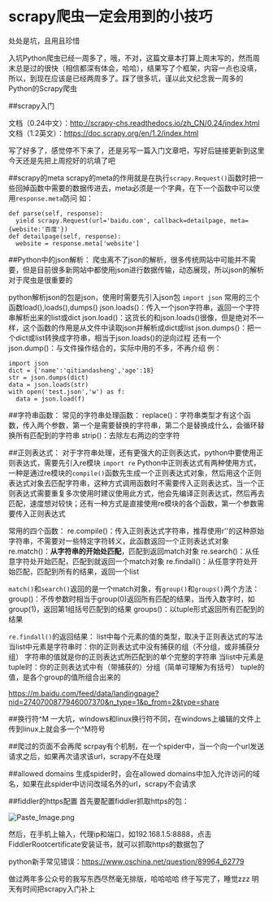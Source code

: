 # scrapy爬虫一定会用到的小技巧

处处是坑，且用且珍惜

入坑Python爬虫已经一周多了，哦，不对，这篇文章本打算上周末写的，然而周末总是过的很快（相信都深有体会，哈哈），结果写了个框架，内容一点也没填，所以，到现在应该是已经两周多了。踩了很多坑，谨以此文纪念我一周多的Python的Scrapy爬虫

##scrapy入门

文档（0.24中文）：http://scrapy-chs.readthedocs.io/zh_CN/0.24/index.html
文档（1.2英文）：https://doc.scrapy.org/en/1.2/index.html

写了好多了，感觉停不下来了，还是另写一篇入门文章吧，写好后链接更新到这里
今天还是先把上周挖好的坑填了吧


##scrapy的meta
scrapy的meta的作用就是在执行`scrapy.Request()`函数时把一些回掉函数中需要的数据传进去，meta必须是一个字典，在下一个函数中可以使用`response.meta`防问
如：
```
def parse(self, response):
  yield scrapy.Request(url='baidu.com', callback=detailpage, meta={website:'百度'})
def detailpage(self, response):
  website = response.meta['website']
```
##Python中的json解析：
爬虫离不了json的解析，很多传统网站中可能并不需要，但是目前很多新网站中都使用json进行数据传输，动态展现，所以json的解析对于爬虫是很重要的

python解析json的包是json，使用时需要先引入json包
`import json`
常用的三个函数load(),loads(),dumps()
json.loads()：传入一个json字符串，返回一个字符串解析出来的list或dict
json.load()：这货长的和json.loads()很像，但是绝对不一样，这个函数的作用是从文件中读取json并解析成dict或list
json.dumps()：把一个dict或list转换成字符串，相当于json.loads()的逆向过程
还有一个json.dump()：与文件操作结合的，实际中用的不多，不再介绍
例：
```
import json
dict = {'name':'qitiandasheng','age':18}
str = json.dumps(dict)
data = json.loads(str)
with open('test.json','w') as f:
  data = json.load(f)
```

##字符串函数：
常见的字符串处理函数：
replace()：字符串类型才有这个函数，传入两个参数，第一个是需要替换的字符串，第二个是替换成什么，会循环替换所有匹配到的字符串
strip()：去除左右两边的空字符

##正则表达式：
对于字符串处理，还有更强大的正则表达式，python中要使用正则表达式，需要先引入re模块
`import re`
Python中正则表达式有两种使用方式，一种是通过re模块的`compile()`函数先生成一个正则表达式对象，然后用这个正则表达式对象去匹配字符串，这种方式调用函数时不需要传入正则表达式，当一个正则表达式需要重复多次使用时建议使用此方式，他会先编译正则表达式，然后再去匹配，速度想对较快；还有一种方式是直接使用re模块的各个函数，第一个参数需要传入正则表达式

常用的四个函数：
re.compile()：传入正则表达式字符串，推荐使用r''的这种原始字符串，不需要对一些特定字符转义，此函数返回一个正则表达式对象
re.match()：**从字符串的开始处匹配**，匹配到返回match对象
re.search()：从任意字符处开始匹配，匹配到就返回一个match对象
re.findall()：从任意字符处开始匹配，匹配到所有的结果，返回一个list

`match()`和`search()`返回的是一个match对象，有`group()`和`groups()`两个方法：
group()：不传参数时相当于group(0)返回所有匹配的结果，当传入数字时，如group(1)，返回第1组括号匹配到的结果
groups()：以tuple形式返回所有匹配到的结果


`re.findall()`的返回结果：
list中每个元素的值的类型，取决于正则表达式的写法
当list中元素是字符串时：你的正则表达式中没有捕获的组（不分组，或非捕获分组）
字符串的值就是你的正则表达式所匹配到的单个完整的字符串
当list中元素是tuple时：你的正则表达式中有（带捕获的）分组（简单可理解为有括号）
tuple的值，是各个group的值所组合出来的


https://m.baidu.com/feed/data/landingpage?nid=2740700877946007370&n_type=1&p_from=2&type=share


##换行符^M
一大坑，windows和linux换行符不同，在windows上编辑的文件上传到linux上就会多一个^M符号

##爬过的页面不会再爬
scrpay有个机制，在一个spider中，当一个向一个url发送请求之后，如果再次请求该url，scrapy不在处理

##allowed domains
生成spider时，会在allowed domains中加入允许访问的域名，如果在此spider中访问改域名外的url，scrapy不会请求

##fiddler的https配置
首先要配置fiddler抓取https的包：

![Paste_Image.png](http://upload-images.jianshu.io/upload_images/2795025-76c0438b8cea83e1.png?imageMogr2/auto-orient/strip%7CimageView2/2/w/1240)

然后，在手机上输入，代理ip和端口，如192.168.1.5:8888，点击FiddlerRootcertificate安装证书，就可以抓取https的数据包了

python新手常见错误：https://www.oschina.net/question/89964_62779


做过两年多公众号的我写东西尽然毫无排版，哈哈哈哈
终于写完了，睡觉zzz
明天有时间把scrapy入门补上
